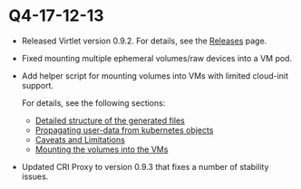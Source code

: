 # Q4-17-12-13

* Released Virtlet version 0.9.2. For details, see the
  [Releases](https://github.com/Mirantis/virtlet/releases/tag/v0.9.2) page.
* Fixed mounting multiple ephemeral volumes/raw devices into a VM pod.
* Add helper script for mounting volumes into VMs with limited
  cloud-init support.

  For details, see the following sections:

  * [Detailed structure of the generated files](../cloud-init-data-generation.md#detailed-structure-of-the-generated-files)
  * [Propagating user-data from kubernetes objects](../cloud-init-data-generation.md#propagating-user-data-from-kubernetes-objects)
  * [Caveats and Limitations](../volumes.md#caveats-and-limitations)
  * [Mounting the volumes into the VMs](../volumes.md#mounting-the-volumes-into-the-vms)

* Updated CRI Proxy to version 0.9.3 that fixes a number of stability issues.
